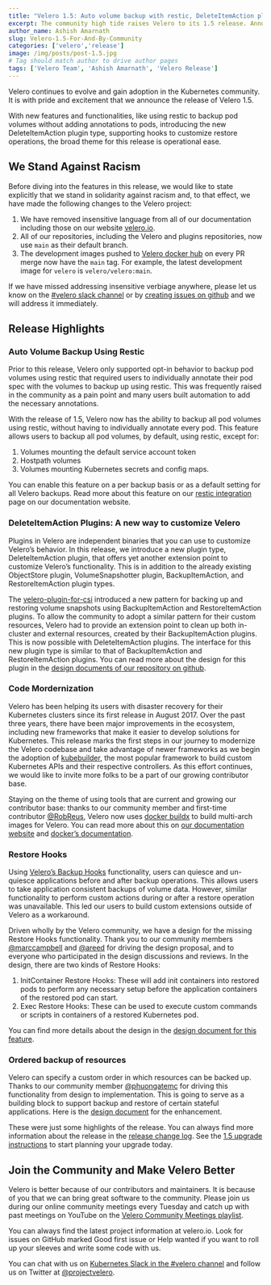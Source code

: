 ```yaml
---
title: "Velero 1.5: Auto volume backup with restic, DeleteItemAction plugins, Restore Hooks, and much more!"
excerpt: The community high tide raises Velero to its 1.5 release. Announcing support for backing up pod volumes using restic without annotating every pod, DeleteItemAction- a new plugin kind, Restore Hooks, and much more. It is with that pride and excitement we ship Velero 1.5.
author_name: Ashish Amarnath
slug: Velero-1.5-For-And-By-Community
categories: ['velero','release']
image: /img/posts/post-1.5.jpg
# Tag should match author to drive author pages
tags: ['Velero Team', 'Ashish Amarnath', 'Velero Release']
---
```


Velero continues to evolve and gain adoption in the Kubernetes community. It is with pride and excitement that we announce the release of Velero 1.5.

With new features and functionalities, like using restic to backup pod volumes without adding annotations to pods, introducing the new DeleteItemAction plugin type, supporting hooks to customize restore operations, the broad theme for this release is operational ease.

## We Stand Against Racism

Before diving into the features in this release, we would like to state explicitly that we stand in solidarity against racism and, to that effect, we have made the following changes to the Velero project:

1. We have removed insensitive language from all of our documentation including those on our website [velero.io](https://velero.io).
1. All of our repositories, including the Velero and  plugins repositories, now use `main` as their default branch.
1. The development images pushed to [Velero docker hub](https://hub.docker.com/u/velero) on every PR merge now have the `main` tag. For example, the latest development image for `velero` is `velero/velero:main`.

If we have missed addressing insensitive verbiage anywhere, please let us know on the [#velero slack channel](https://kubernetes.slack.com/archives/C6VCGP4MT) or by [creating issues on github](https://github.com/adi-bhardwaj/velero-modified/issues/new/choose) and we will address it immediately.

## Release Highlights

### Auto Volume Backup Using Restic

Prior to this release, Velero only supported opt-in behavior to backup pod volumes using restic that required users to individually annotate their pod spec with the volumes to backup up using restic. This was frequently raised in the community as a pain point and many users built automation to add the necessary annotations.

With the release of 1.5, Velero now has the ability to backup all pod volumes using restic, without having to individually annotate every pod. This feature allows users to backup all pod volumes, by default, using restic, except for:

1. Volumes mounting the default service account token
1. Hostpath volumes
1. Volumes mounting Kubernetes secrets and config maps.

You can enable this feature on a per backup basis or as a default setting for all Velero backups. Read more about this feature on our [restic integration](https://velero.io/docs/v1.5/restic/) page on our documentation website.

### DeleteItemAction Plugins: A new way to customize Velero

Plugins in Velero are independent binaries that you can use to customize Velero’s behavior. 
In this release, we introduce a new plugin type, DeleteItemAction plugin, that offers yet another extension point to customize Velero’s functionality. This is in addition to the already existing ObjectStore plugin, VolumeSnapshotter plugin, BackupItemAction, and RestoreItemAction plugin types.

The [velero-plugin-for-csi](https://github.com/adi-bhardwaj/velero-modified-plugin-for-csi) introduced a new pattern for backing up and restoring volume snapshots using BackupItemAction and RestoreItemAction plugins. To allow the community to adopt a similar pattern for their custom resources, Velero had to provide an extension point to clean up both in-cluster and external resources, created by their BackupItemAction plugins. This is now possible with DeleteItemAction plugins. The interface for this new plugin type is similar to that of BackupItemAction and RestoreItemAction plugins. You can read more about the design for this plugin in the [design documents of our repository on github](https://github.com/adi-bhardwaj/velero-modified/blob/main/design/delete-item-action.md).

### Code Mordernization

Velero has been helping its users with disaster recovery for their Kubernetes clusters since its first release in August 2017. Over the past three years, there have been major improvements in the ecosystem, including new frameworks that make it easier to develop solutions for Kubernetes. This release marks the first steps in our journey to modernize the Velero codebase and take advantage of newer frameworks as we begin the adoption of [kubebuilder](https://book.kubebuilder.io/), the most popular framework to build custom Kubernetes APIs and their respective controllers. As this effort continues, we would like to invite more folks to be a part of our growing contributor base.

Staying on the theme of using tools that are current and growing our contributor base: thanks to our community member and first-time contributor [@RobReus](https://github.com/RobReus), Velero now uses [docker buildx](https://docs.docker.com/buildx/working-with-buildx/) to build multi-arch images for Velero. You can read more about this on [our documentation website](https://velero.io/docs/main/build-from-source/#buildx) and [docker’s documentation](https://docs.docker.com/buildx/working-with-buildx/).

### Restore Hooks

Using [Velero’s Backup Hooks](https://velero.io/docs/v1.5/backup-hooks/) functionality, users can quiesce and un-quiesce applications before and after backup operations. This allows users to take application consistent backups of volume data. However, similar functionality to perform custom actions during or after a restore operation was unavailable. This led our users to build custom extensions outside of Velero as a workaround.

Driven wholly by the Velero community, we have a design for the missing Restore Hooks functionality. Thank you to our community members [@marccampbell](https://github.com/marccampbell) and [@areed](https://github.com/areed) for driving the design proposal, and to everyone who participated in the design discussions and reviews. In the design, there are two kinds of Restore Hooks:
1. InitContainer Restore Hooks: These will add init containers into restored pods to perform any necessary setup before the application containers of the restored pod can start.
1. Exec Restore Hooks: These can be used to execute custom commands or scripts in containers of a restored Kubernetes pod.

You can find more details about the design in the [design document for this feature](https://github.com/adi-bhardwaj/velero-modified/blob/main/design/restore-hooks.md).

### Ordered backup of resources

Velero can specify a custom order in which resources can be backed up. Thanks to our community member [@phuongatemc](https://github.com/phuongatemc) for driving this functionality from design to implementation. This is going to serve as a building block to support backup and restore of certain stateful applications. Here is the [design document](https://github.com/adi-bhardwaj/velero-modified/blob/main/design/backup-resources-order.md) for the enhancement.


These were just some highlights of the release. You can always find more information about the release in the [release change log](https://github.com/adi-bhardwaj/velero-modified/blob/v1.5.1/changelogs/CHANGELOG-1.5.md). 
See the [1.5 upgrade instructions](https://velero.io/docs/v1.5/upgrade-to-1.5/) to start planning your upgrade today.

## Join the Community and Make Velero Better

Velero is better because of our contributors and maintainers. It is because of you that we can bring great software to the community. Please join us during our online community meetings every Tuesday and catch up with past meetings on YouTube on the [Velero Community Meetings playlist](https://www.youtube.com/watch?v=nc48ocI-6go&list=PL7bmigfV0EqQRysvqvqOtRNk4L5S7uqwM).

You can always find the latest project information at velero.io. Look for issues on GitHub marked Good first issue or Help wanted if you want to roll up your sleeves and write some code with us.

You can chat with us on [Kubernetes Slack in the #velero channel](https://kubernetes.slack.com/messages/C6VCGP4MT) and follow us on Twitter at [@projectvelero](https://twitter.com/projectvelero).



